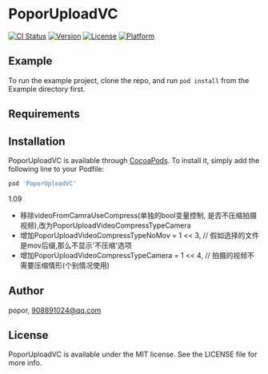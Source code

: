# PoporUploadVC

[![CI Status](https://img.shields.io/travis/popor/PoporUploadVC.svg?style=flat)](https://travis-ci.org/popor/PoporUploadVC)
[![Version](https://img.shields.io/cocoapods/v/PoporUploadVC.svg?style=flat)](https://cocoapods.org/pods/PoporUploadVC)
[![License](https://img.shields.io/cocoapods/l/PoporUploadVC.svg?style=flat)](https://cocoapods.org/pods/PoporUploadVC)
[![Platform](https://img.shields.io/cocoapods/p/PoporUploadVC.svg?style=flat)](https://cocoapods.org/pods/PoporUploadVC)

## Example

To run the example project, clone the repo, and run `pod install` from the Example directory first.

## Requirements

## Installation

PoporUploadVC is available through [CocoaPods](https://cocoapods.org). To install
it, simply add the following line to your Podfile:

```ruby
pod 'PoporUploadVC'
```

1.09
- 移除videoFromCamraUseCompress(单独的bool变量控制, 是否不压缩拍摄视频),改为PoporUploadVideoCompressTypeCamera
- 增加PoporUploadVideoCompressTypeNoMov   = 1 << 3, // 假如选择的文件是mov后缀,那么不显示'不压缩'选项
- 增加PoporUploadVideoCompressTypeCamera  = 1 << 4, // 拍摄的视频不需要压缩情形(个别情况使用)



## Author

popor, 908891024@qq.com

## License

PoporUploadVC is available under the MIT license. See the LICENSE file for more info.
